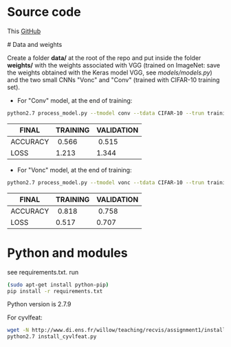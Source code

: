 # Source code

This [GitHub](https://github.com/tdeboissiere/DeepLearningImplementations/tree/master/DeconvNet)

# Data and weights

Create a folder **data/** at the root of the repo and put inside the folder **weights/** with the weights associated with VGG (trained on ImageNet: save the weights obtained with the Keras model VGG, see *models/models.py*) and the two small CNNs "Vonc" and "Conv" (trained with CIFAR-10 training set).

+ For "Conv" model, at the end of training:

```bash
python2.7 process_model.py --tmodel conv --tdata CIFAR-10 --trun training --trained 0 --epoch 10 --lr 0.0001 --optimizer Adam --batch 128
```

FINAL | TRAINING | VALIDATION |
---------|--------|-------------------------
ACCURACY | 0.566 | 0.515
LOSS | 1.213 | 1.344

+ For "Vonc" model, at the end of training:

```bash
python2.7 process_model.py --tmodel vonc --tdata CIFAR-10 --trun training --trained 0 --epoch 250 --lr 0.0001 --optimizer Adam --batch 128
```

FINAL | TRAINING | VALIDATION |
---------|--------|-------------------------
ACCURACY | 0.818 | 0.758
LOSS | 0.517 | 0.707

# Python and modules

see requirements.txt. run

```bash
(sudo apt-get install python-pip)
pip install -r requirements.txt
```

Python version is 2.7.9 

For cyvlfeat:

```bash
wget -N http://www.di.ens.fr/willow/teaching/recvis/assignment1/install_cyvlfeat.py
python2.7 install_cyvlfeat.py
```
